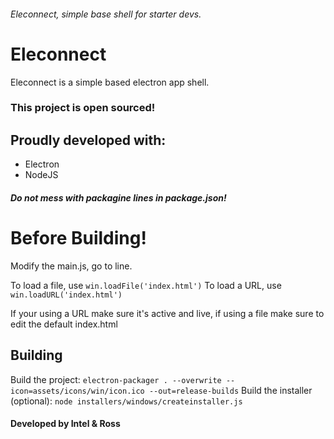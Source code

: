 ###### Eleconnect, simple base shell for starter devs.

# Eleconnect

Eleconnect is a simple based electron app shell.

### This project is  open sourced!

## Proudly developed with:
 
 * Electron
 * NodeJS
 
##### Do not mess with packagine lines in package.json!
 
 # Before Building!
  Modify the main.js, go to line.
  
  To load a file, use ``win.loadFile('index.html')``
  To load a URL, use  ``win.loadURL('index.html')``
  
  If your using a URL make sure it's active and live, if using a file make sure to edit the default index.html
 ## Building
Build the project: `electron-packager . --overwrite --icon=assets/icons/win/icon.ico --out=release-builds`
Build the installer (optional): `node installers/windows/createinstaller.js`


#### Developed by Intel & Ross




